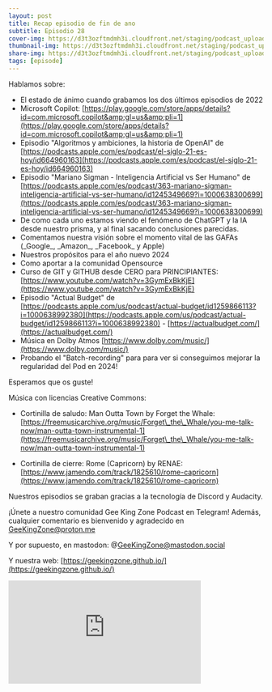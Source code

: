 ```yaml
---
layout: post
title: Recap episodio de fin de ano
subtitle: Episodio 28
cover-img: https://d3t3ozftmdmh3i.cloudfront.net/staging/podcast_uploaded_episode/14743809/14743809-1703979130366-ffeac0b4c0bfe.jpg
thumbnail-img: https://d3t3ozftmdmh3i.cloudfront.net/staging/podcast_uploaded_episode/14743809/14743809-1703979130366-ffeac0b4c0bfe.jpg
share-img: https://d3t3ozftmdmh3i.cloudfront.net/staging/podcast_uploaded_episode/14743809/14743809-1703979130366-ffeac0b4c0bfe.jpg
tags: [episode]
---
```


Hablamos sobre:

*   El estado de ánimo cuando grabamos los dos últimos episodios de 2022
*   Microsoft Copilot: [https://play.google.com/store/apps/details?id=com.microsoft.copilot&amp;gl=us&amp;pli=1](https://play.google.com/store/apps/details?id=com.microsoft.copilot&amp;gl=us&amp;pli=1)
*   Episodio "Algoritmos y ambiciones, la historia de OpenAI" de [https://podcasts.apple.com/es/podcast/el-siglo-21-es-hoy/id664960163](https://podcasts.apple.com/es/podcast/el-siglo-21-es-hoy/id664960163)
*   Episodio "Mariano Sigman - Inteligencia Artificial vs Ser Humano" de [https://podcasts.apple.com/es/podcast/363-mariano-sigman-inteligencia-artificial-vs-ser-humano/id1245349669?i=1000638300699](https://podcasts.apple.com/es/podcast/363-mariano-sigman-inteligencia-artificial-vs-ser-humano/id1245349669?i=1000638300699)
*   De como cada uno estamos viendo el fenómeno de ChatGPT y la IA desde nuestro prisma, y al final sacando conclusiones parecidas.
*   Comentamos nuestra visión sobre el momento vital de las GAFAs (\_Google\_, \_Amazon\_, \_Facebook\_ y Apple)
*   Nuestros propósitos para el año nuevo 2024
*   Como aportar a la comunidad Opensource
*   Curso de GIT y GITHUB desde CERO para PRINCIPIANTES: [https://www.youtube.com/watch?v=3GymExBkKjE](https://www.youtube.com/watch?v=3GymExBkKjE)
*   Episodio "Actual Budget" de [https://podcasts.apple.com/us/podcast/actual-budget/id1259866113?i=1000638992380](https://podcasts.apple.com/us/podcast/actual-budget/id1259866113?i=1000638992380) - [https://actualbudget.com/](https://actualbudget.com/)
*   Música en Dolby Atmos [https://www.dolby.com/music/](https://www.dolby.com/music/)
*   Probando el "Batch-recording" para para ver si conseguimos mejorar la regularidad del Pod en 2024!

  

Esperamos que os guste!

  

Música con licencias Creative Commons:

- Cortinilla de saludo: Man Outta Town by Forget the Whale: [https://freemusicarchive.org/music/Forget\_the\_Whale/you-me-talk-now/man-outta-town-instrumental-1](https://freemusicarchive.org/music/Forget\_the\_Whale/you-me-talk-now/man-outta-town-instrumental-1)

- Cortinilla de cierre: Rome (Capricorn) by RENAE: [https://www.jamendo.com/track/1825610/rome-capricorn](https://www.jamendo.com/track/1825610/rome-capricorn)

  

Nuestros episodios se graban gracias a la tecnología de Discord y Audacity.

  

¡Únete a nuestro comunidad Gee King Zone Podcast en Telegram! Además, cualquier comentario es bienvenido y agradecido en GeeKingZone@proton.me

Y por supuesto, en mastodon: @GeeKingZone@mastodon.social 

Y nuestra web: [https://geekingzone.github.io/](https://geekingzone.github.io/)
<iframe src='https://podcasters.spotify.com/pod/show/geekingzone/embed/episodes/Recap-episodio-de-fin-de-ao-e2dr60b' height='204px' width='380px' frameborder='0' scrolling='no'></iframe>